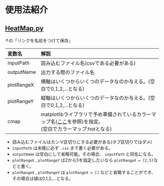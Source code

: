 # 使用法紹介
## <a href="https://raw.githubusercontent.com/Yuta-Iwase/workPython/master/hist/HistgramPlot.py">HeatMap.py</a>
↑の「リンクを名前をつけて保存」

|変数名|解説|
|:-|:-|
|inputPath|読み込むファイル名(csvである必要がある)|
|outputName|出力する際のファイル名|
|plotRangeX|横軸はいくつからいくつのデータなのか与える。(空白で0,1,2,...となる)|
|plotRangeY|縦軸はいくつからいくつのデータなのか与える。(空白で0,1,2,...となる)|
|cmap|matplotlibライブラリで予め準備されているカラーマップ名([ここ](https://matplotlib.org/examples/color/colormaps_reference.html)を参照)を指定。<br>(空白でカラーマップ:hotとなる)|
- 読み込むファイルはカンマ区切りにする必要がある(タブ区切りではダメ)
- `inputPath` は末尾に必ず `.csv` まで書く必要がある。
- `outputName` は空白にして省略可能。その場合、 `inputPath` と同名になる。
- `plotRangeX` , `plotRangeY` は2から5を指定したいなら `plotRangeX = [2,5]`などと書く。
- `plotRangeX` , `plotRangeY` は `plotRangeX = []` などと省略することができ、その場合は値は0,1,2,...となる。
